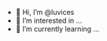 - 👋 Hi, I’m @luvices
- 👀 I’m interested in ...
- 🌱 I’m currently learning ...

<!---
luvices/luvices is a ✨ special ✨ repository because its `README.md` (this file) appears on your GitHub profile.
You can click the Preview link to take a look at your changes.
--->
